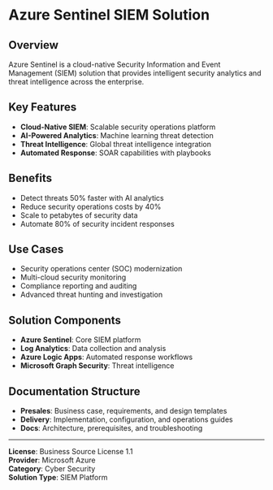 # Azure Sentinel SIEM Solution

## Overview

Azure Sentinel is a cloud-native Security Information and Event Management (SIEM) solution that provides intelligent security analytics and threat intelligence across the enterprise.

## Key Features

- **Cloud-Native SIEM**: Scalable security operations platform
- **AI-Powered Analytics**: Machine learning threat detection
- **Threat Intelligence**: Global threat intelligence integration
- **Automated Response**: SOAR capabilities with playbooks

## Benefits

- Detect threats 50% faster with AI analytics
- Reduce security operations costs by 40%
- Scale to petabytes of security data
- Automate 80% of security incident responses

## Use Cases

- Security operations center (SOC) modernization
- Multi-cloud security monitoring
- Compliance reporting and auditing
- Advanced threat hunting and investigation

## Solution Components

- **Azure Sentinel**: Core SIEM platform
- **Log Analytics**: Data collection and analysis
- **Azure Logic Apps**: Automated response workflows
- **Microsoft Graph Security**: Threat intelligence

## Documentation Structure

- **Presales**: Business case, requirements, and design templates
- **Delivery**: Implementation, configuration, and operations guides
- **Docs**: Architecture, prerequisites, and troubleshooting

---

**License**: Business Source License 1.1  
**Provider**: Microsoft Azure  
**Category**: Cyber Security  
**Solution Type**: SIEM Platform
